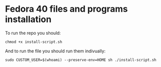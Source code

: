 # Fedora 40 files and programs installation

To run the repo you should:

```
chmod +x install-script.sh
```

And to run the file you should run them indivually:

`sudo CUSTOM_USER=$(whoami) --preserve-env=HOME sh ./install-script.sh`

